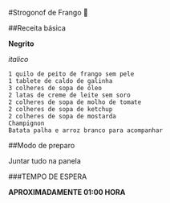 #Strogonof de Frango :chicken:

##Receita básica




**Negrito**

_italico_


    1 quilo de peito de frango sem pele
    1 tablete de caldo de galinha
    3 colheres de sopa de óleo
    2 latas de creme de leite sem soro
    2 colheres de sopa de molho de tomate
    2 colheres de sopa de ketchup
    2 colheres de sopa de mostarda
    Champignon
    Batata palha e arroz branco para acompanhar

   

##Modo de preparo

  Juntar  tudo  na panela



###TEMPO DE ESPERA

**APROXIMADAMENTE 01:00 HORA**